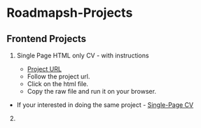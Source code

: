 # Roadmapsh-Projects

## Frontend Projects

1. Single Page HTML only CV - with instructions

   - [Project URL](https://github.com/stanleykikombo/Roadmapsh-Projects/tree/main/Frontend/singlePageCV)
   - Follow the project url.
   - Click on the html file.
   - Copy the raw file and run it on your browser.

-   If your interested in doing the same project - [Single-Page CV](https://roadmap.sh/projects/single-page-cv)

2. 
   

